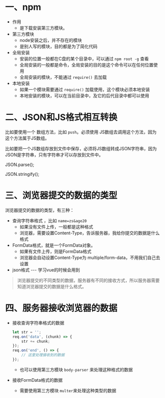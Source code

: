 # 一、npm

- 作用
    - 是下载安装第三方模块。
- 第三方模块
    - node安装之后，并不存在的模块
    - 是别人写的模块，目的都是为了简化代码
- 全局安装
    - 安装的位置一般都在C盘的某个目录中，可以通过 `npm root -g` 查看
    - 全局安装的一般都是命令，全局安装的目的是这个命令可以在任何位置使用
    - 全局安装的模块，不能通过 `require()` 去加载
- 本地安装
    - 如果一个模块需要通过 `require()` 加载使用，这个模块必须本地安装
    - 本地安装的模块，可以在当前目录中，及它的后代目录中都可以使用

# 二、JSON和JS格式相互转换

比如要使用一个 数组方法，比如 `push`。必须使用 JS数组去调用这个方法，因为这个方法属于JS数组。

比如要把一个JS数组存放到文件中保存，必须将JS数组转成JSON字符串，因为JSON是字符串，只有字符串才可以存放到文件中。

JSON.parse();

JSON.stringify();

# 三、浏览器提交的数据的类型

浏览器提交的数据的类型，有三种：

- 查询字符串格式 ，比如 `name=zs&age20`
    - 如果没有文件上传，一般都是这种格式
    - 浏览器，需要设置Content-Type，告诉服务器，我给你提交的数据是什么格式
- FormData格式，就是一个FormData对象。
    - 如果有文件上传，则是FormData格式
    - 浏览器会自动设置Content-Type为 multiple/form-data，不用我们自己去设置
- json格式 --- 学习vue的时候会用到

> 浏览器提交的不同类型的数据，服务器有不同的接收方式，所以服务器需要知道浏览器提交的数据是什么格式。



# 四、服务器接收浏览器的数据

- 接收查询字符串格式的数据

    ```js
    let str = '';
    req.on('data', (chunk) => {
        str += chunk;
    });
    req.on('end', () => {
        // 这里处理接收到的数据
    });
    ```

    - 也可以使用第三方模块 `body-parser` 来处理这种格式的数据

- 接收FormData格式的数据
    - 需要使用第三方模块 `multer`来处理这种类型的数据
